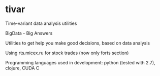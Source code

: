 tivar
=====

Time-variant data analysis utilities

BigData - Big Answers

Utilities to get help you make good decisions, based on data analysis

Using rts.micex.ru for stock trades (now only forts section)

Programming languages used in development: python (tested with 2.7), clojure, CUDA C

